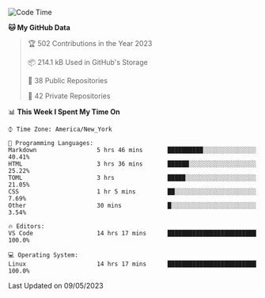 <!--START_SECTION:waka-->
![Code Time](http://img.shields.io/badge/Code%20Time-193%20hrs%204%20mins-blue)

**🐱 My GitHub Data** 

> 🏆 502 Contributions in the Year 2023
 > 
> 📦 214.1 kB Used in GitHub's Storage 
 > 
> 📜 38 Public Repositories 
 > 
> 🔑 42 Private Repositories  
 > 
📊 **This Week I Spent My Time On** 

```text
⌚︎ Time Zone: America/New_York

💬 Programming Languages: 
Markdown                 5 hrs 46 mins       ██████████░░░░░░░░░░░░░░░   40.41% 
HTML                     3 hrs 36 mins       ██████░░░░░░░░░░░░░░░░░░░   25.22% 
TOML                     3 hrs               █████░░░░░░░░░░░░░░░░░░░░   21.05% 
CSS                      1 hr 5 mins         ██░░░░░░░░░░░░░░░░░░░░░░░   7.69% 
Other                    30 mins             █░░░░░░░░░░░░░░░░░░░░░░░░   3.54%

🔥 Editors: 
VS Code                  14 hrs 17 mins      █████████████████████████   100.0%

💻 Operating System: 
Linux                    14 hrs 17 mins      █████████████████████████   100.0%

```


 Last Updated on 09/05/2023
<!--END_SECTION:waka-->